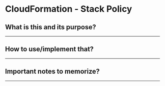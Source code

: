 # CloudFormation - Stack Policy

## What is this and its purpose?

---

## How to use/implement that?

---

## Important notes to memorize?

---
